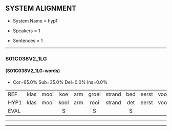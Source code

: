 
## SYSTEM ALIGNMENT

- System Name = hyp1

- Speakers = 1

- Sentences = 1

---

### S01C038V2_1LG

#### (S01C038V2_1LG-words)

- Cor=65.0%	Sub=35.0%	Del=0.0%	Ins=0.0%

|  |  |  |  |  |  |  |  |  |  |  |  |  |  |  |  |  |  |  |  |  |  |  |  |  |  |  |  |  |  |  |  |  |  |  |  |  |  |  |  |  |
|:--- |:---:|:---:|:---:|:---:|:---:|:---:|:---:|:---:|:---:|:---:|:---:|:---:|:---:|:---:|:---:|:---:|:---:|:---:|:---:|:---:|:---:|:---:|:---:|:---:|:---:|:---:|:---:|:---:|:---:|:---:|:---:|:---:|:---:|:---:|:---:|:---:|:---:|:---:|:---:|:---:|
| REF | klas | mooi | koe | arm | groei | strand | bed | eerst | voor | draai | sjaal | herfst | duur | straat | leeuw | clown | hoek | krant | hout | vriend | gauw | chips | groen | feest | reis | jas | huis | paard | vijf | muts | nieuw | kind | bang | oog | zacht | schoen | plas | neus | knoop | plank |
| HYP1 | klas | mooi | kool | arm | rooi | strand | det | eerst | voor | dray | sjaal | herfst | duur | straat | leeuw | klaun | hoek | kraunt | hout | vrient | gaul | chips | groen | veest | rijs | jas | huis | paart | vijf | nut | nieuw | kind | bang | oog | zacht | schoen | blas | neus | knoop | blank |
| EVAL |  |  | S |  | S |  | S |  |  | S |  |  |  |  |  | S |  | S |  | S | S |  |  | S | S |  |  | S |  | S |  |  |  |  |  |  | S |  |  | S |
---

---
